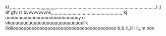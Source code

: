 kl  ,......................,,,,,,,,,,,,,...............................................................................l                    ;l    df  gfv rr                          bvvvvvvvvnk,,,,,,,,,,,,,,,,,,,,,,,,,,,,,,,,,,,,,,,,,,,,,,,,,,,,,,,,                                                                                              kj     uuuuuuuuuuuuuuuuuuuuuuuuuuuuy u vkuuuuuuuuuuuuuuuuuuuuuuuuuuuuiik ilkiiiooooooooooooooooooooooooooooooooooooooo              b,b.li.,lllllll.;,m non